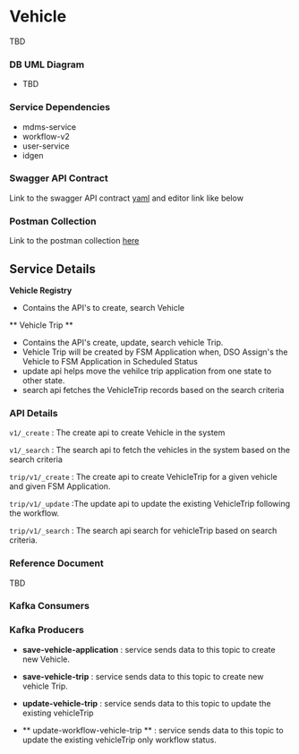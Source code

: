 # Vehicle

TBD

### DB UML Diagram

- TBD

### Service Dependencies


- mdms-service
- workflow-v2
- user-service
- idgen


### Swagger API Contract

Link to the swagger API contract [yaml](https://raw.githubusercontent.com/egovernments/municipal-services/master/docs/fsm/Vehicle_Registry_Contract.yaml) and editor link like below


### Postman Collection
Link to the postman collection [here](https://www.getpostman.com/collections/d2541409b9570e53ed26)


## Service Details

**Vehicle Registry**

- Contains the API's to create,  search Vehicle

** Vehicle Trip **

- Contains the API's create, update, search vehicle Trip.
- Vehicle Trip will be created by FSM Application when, DSO Assign's the Vehicle to FSM Application in Scheduled Status
- update api helps move the vehilce trip application from one state to other state.
- search api fetches the VehicleTrip records based on the search criteria



### API Details

`v1/_create` 		: The create api to create Vehicle in the system

`v1/_search`		: The search api to fetch the vehicles in the system based on the search criteria


`trip/v1/_create` : The create api to create VehicleTrip for a given vehicle and given FSM Application.

`trip/v1/_update`  :The update api to update the existing VehicleTrip following the workflow.

`trip/v1/_search` : The search api search for vehicleTrip based on search criteria.


### Reference Document
TBD


### Kafka Consumers


### Kafka Producers


- **save-vehicle-application** 			: service sends data to this topic to create new Vehicle.


- **save-vehicle-trip** 				: service sends data to this topic to create new vehicle Trip.


- **update-vehicle-trip** 				: service sends data to this topic to update the existing vehicleTrip

- ** update-workflow-vehicle-trip ** 	: service sends data to this topic to update the existing vehicleTrip only workflow status.